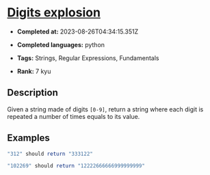 # [Digits explosion](https://www.codewars.com/kata/585b1fafe08bae9988000314)

- **Completed at:** 2023-08-26T04:34:15.351Z

- **Completed languages:** python

- **Tags:** Strings, Regular Expressions, Fundamentals

- **Rank:** 7 kyu

## Description

Given a string made of digits `[0-9]`, return a string where each digit is repeated a number of times equals to its value. 

## Examples

```haskell
"312" should return "333122"
```

```haskell
"102269" should return "12222666666999999999"
```